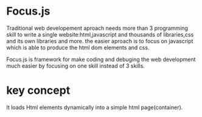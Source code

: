 # Focus.js
Traditional web developement aproach needs more than 3 programming skill to write a single website:html,javascript
and thousands of libraries,css and its own libraries and more.
the easier aproach is to focus on javascript which is able to produce the html dom elements and css.

Focus.js is framework for make coding and debuging the web development much easier by focusing
on one skill instead of 3 skills.
# key concept
It loads Html elements dynamically into a simple html page(container).
